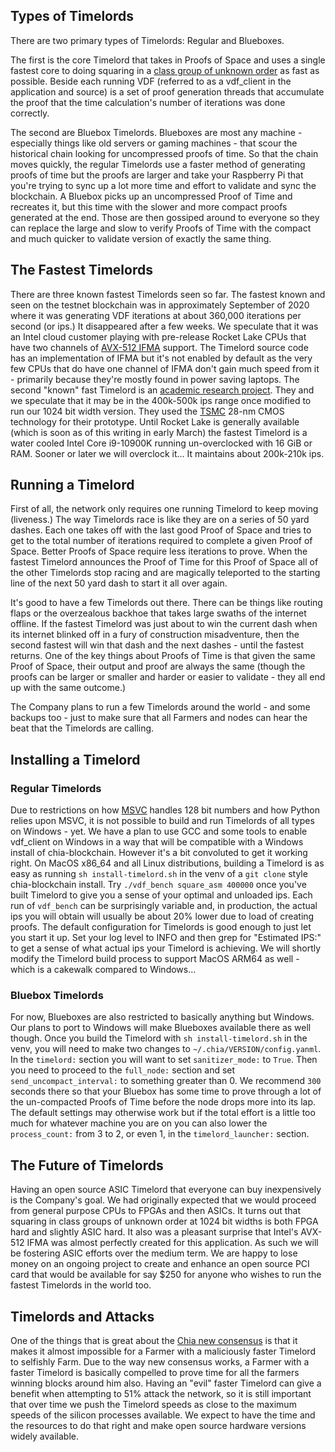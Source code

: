 ## Types of Timelords

There are two primary types of Timelords: Regular and Blueboxes.

The first is the core Timelord that takes in Proofs of Space and uses a single fastest core to doing squaring in a [class group of unknown order](https://github.com/Chia-Network/vdf-competition/blob/master/classgroups.pdf) as fast as possible. Beside each running VDF (referred to as a vdf_client in the application and source) is a set of proof generation threads that accumulate the proof that the time calculation's number of iterations was done correctly.

The second are Bluebox Timelords. Blueboxes are most any machine - especially things like old servers or gaming machines - that scour the historical chain looking for uncompressed proofs of time. So that the chain moves quickly, the regular Timelords use a faster method of generating proofs of time but the proofs are larger and take your Raspberry Pi that you're trying to sync up a lot more time and effort to validate and sync the blockchain. A Bluebox picks up an uncompressed Proof of Time and recreates it, but this time with the slower and more compact proofs generated at the end. Those are then gossiped around to everyone so they can replace the large and slow to verify Proofs of Time with the compact and much quicker to validate version of exactly the same thing.

## The Fastest Timelords

There are three known fastest Timelords seen so far. The fastest known and seen on the testnet blockchain was in approximately September of 2020 where it was generating VDF iterations at about 360,000 iterations per second (or ips.) It disappeared after a few weeks. We speculate that it was an Intel cloud customer playing with pre-release Rocket Lake CPUs that have two channels of [AVX-512 IFMA](https://en.wikipedia.org/wiki/AVX-512#IFMA) support. The Timelord source code has an implementation of IFMA but it's not enabled by default as the very few CPUs that do have one channel of IFMA don't gain much speed from it - primarily because they're mostly found in power saving laptops. The second "known" fast Timelord is an [academic research project](https://ieeexplore.ieee.org/abstract/document/9301680). They and we speculate that it may be in the 400k-500k ips range once modified to run our 1024 bit width version. They used the [TSMC](https://www.tsmc.com/english) 28-nm CMOS technology for their prototype. Until Rocket Lake is generally available (which is soon as of this writing in early March) the fastest Timelord is a water cooled Intel Core i9-10900K running un-overclocked with 16 GiB or RAM. Sooner or later we will overclock it... It maintains about 200k-210k ips.

## Running a Timelord

First of all, the network only requires one running Timelord to keep moving (liveness.) The way Timelords race is like they are on a series of 50 yard dashes. Each one takes off with the last good Proof of Space and tries to get to the total number of iterations required to complete a given Proof of Space. Better Proofs of Space require less iterations to prove. When the fastest Timelord announces the Proof of Time for this Proof of Space all of the other Timelords stop racing and are magically teleported to the starting line of the next 50 yard dash to start it all over again.

It's good to have a few Timelords out there. There can be things like routing flaps or the overzealous backhoe that takes large swaths of the internet offline. If the fastest Timelord was just about to win the current dash when its internet blinked off in a fury of construction misadventure, then the second fastest will win that dash and the next dashes - until the fastest returns. One of the key things about Proofs of Time is that given the same Proof of Space, their output and proof are always the same (though the proofs can be larger or smaller and harder or easier to validate - they all end up with the same outcome.)

The Company plans to run a few Timelords around the world - and some backups too - just to make sure that all Farmers and nodes can hear the beat that the Timelords are calling.

## Installing a Timelord

### Regular Timelords

Due to restrictions on how [MSVC](https://en.wikipedia.org/wiki/Microsoft_Visual_C%2B%2B) handles 128 bit numbers and how Python relies upon MSVC, it is not possible to build and run Timelords of all types on Windows - yet. We have a plan to use GCC and some tools to enable vdf_client on Windows in a way that will be compatible with a Windows install of chia-blockchain. However it's a bit convoluted to get it working right. On MacOS x86_64 and all Linux distributions, building a Timelord is as easy as running `sh install-timelord.sh` in the venv of a `git clone` style chia-blockchain install. Try `./vdf_bench square_asm 400000` once you've built Timelord to give you a sense of your optimal and unloaded ips. Each run of `vdf_bench` can be surprisingly variable and, in production, the actual ips you will obtain will usually be about 20% lower due to load of creating proofs. The default configuration for Timelords is good enough to just let you start it up. Set your log level to INFO and then grep for "Estimated IPS:" to get a sense of what actual ips your Timelord is achieving. We will shortly modify the Timelord build process to support MacOS ARM64 as well - which is a cakewalk compared to Windows...

### Bluebox Timelords

For now, Blueboxes are also restricted to basically anything but Windows. Our plans to port to Windows will make Blueboxes available there as well though. Once you build the Timelord with `sh install-timelord.sh` in the venv, you will need to make two changes to `~/.chia/VERSION/config.yanml`. In the `timelord:` section you will want to set `sanitizer_mode:` to `True`. Then you need to proceed to the `full_node:` section and set `send_uncompact_interval:` to something greater than 0. We recommend `300` seconds there so that your Bluebox has some time to prove through a lot of the un-compacted Proofs of Time before the node drops more into its lap. The default settings may otherwise work but if the total effort is a little too much for whatever machine you are on you can also lower the `process_count:` from 3 to 2, or even 1, in the `timelord_launcher:` section.

## The Future of Timelords

Having an open source ASIC Timelord that everyone can buy inexpensively is the Company's goal. We had originally expected that we would proceed from general purpose CPUs to FPGAs and then ASICs. It turns out that squaring in class groups of unknown order at 1024 bit widths is both FPGA hard and slightly ASIC hard. It also was a pleasant surprise that Intel's AVX-512 IFMA was almost perfectly created for this application. As such we will be fostering ASIC efforts over the medium term. We are happy to lose money on an ongoing project to create and enhance an open source PCI card that would be available for say $250 for anyone who wishes to run the fastest Timelords in the world too.

## Timelords and Attacks

One of the things that is great about the [Chia new consensus](https://docs.google.com/document/d/1tmRIb7lgi4QfKkNaxuKOBHRmwbVlGL4f7EsBDr_5xZE/edit) is that it makes it almost impossible for a Farmer with a maliciously faster Timelord to selfishly Farm. Due to the way new consensus works, a Farmer with a faster Timelord is basically compelled to prove time for all the farmers winning blocks around him also. Having an "evil" faster Timelord can give a benefit when attempting to 51% attack the network, so it is still important that over time we push the Timelord speeds as close to the maximum speeds of the silicon processes available. We expect to have the time and the resources to do that right and make open source hardware versions widely available.